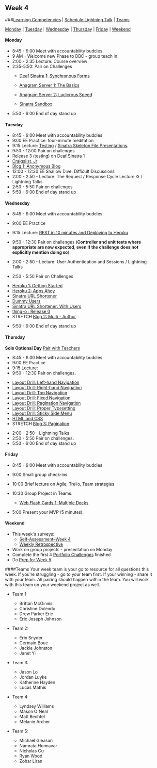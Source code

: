 ## Week 4

###[Learning Competencies](learning-competencies/week-4-lc.md) | [Schedule Lightning Talk](lightning-talks/lt-week4.md) | [Teams](#teams)

[Monday](#monday) | [Tuesday](#tuesday) | [Wednesday](#wednesday) | [Thursday](#thursday) | [Friday](#friday) | [Weekend](#weekend)


#### Monday

- 8:45 - 9:00 Meet with accountability buddies
- 9 AM - Welcome new Phase to DBC - group teach in.
- 2:00 - 2:35 Lecture: Course overview
- 2:35-5:50: Pair on Challenges
  - [Deaf Sinatra 1: Synchronous Forms](../../../deaf-sinatra-1-synchronous-forms-challenge)
  - [Anagram Server 1: The Basics](../../../anagram-server-1-the-basics-challenge)

  - [Anagram Server 2: Ludicrous Speed](../../../anagram-server-2-ludicrous-speed-challenge)
  - [Sinatra Sandbox](../../../sinatra-sandbox-challenge)
- 5:50 - 6:00 End of day stand up

#### Tuesday


- 8:45 - 9:00 Meet with accountability buddies
- 9:00 EE Practice: four-minute meditation
- 9:15 Lecture: [Testing](lectures/testing.md) / [Sinatra Skeleton File Presentations](skeleton.md).
- 9:50 - 12:00 Pair on challenges
 - Release 3 (testing) on [Deaf Sinatra 1](../../../deaf-sinatra-1-synchronous-forms-challenge)
  - [Craigslist, Jr](../../../craigslist-jr-challenge)
  - [Blog 1: Anonymous Blog](../../../blog-1-anonymous-blog-challenge)
- 12:00 - 12:30 EE Shallow Dive: Difficult Discussions
- 2:00 - 2:50 - Lecture: The Request / Response Cycle Lecture ♽ / Lightning Talks
- 2:50 - 5:50 Pair on challenges
- 5:50 - 6:00 End of day stand up

#### Wednesday

- 8:45 - 9:00 Meet with accountability buddies
- 9:00 EE Practice
- 9:15 Lecture: [REST in 10 minutes and Deploying to Heroku](lectures/REST-and-heroku.md)
- 9:50 - 12:30 Pair on challenges (**Controller and unit tests where
  appropriate are now expected, even if the challenge does not explicitly mention doing so**)

- 2:00 - 2:50 - Lecture: User Authentication and Sessions  / Lightning Talks
- 2:50 - 5:50 Pair on Challenges
* [Heroku 1: Getting Started](../../../heroku-1-getting-started-challenge)
* [Heroku 2: Apps Ahoy](../../../heroku-2-apps-ahoy-challenge)
* [Sinatra URL Shortener](../../../sinatra-url-shortener-challenge)
* [Dummy Users](../../../dummy-users-challenge)
* [Sinatra URL Shortener: With Users](../../../sinatra-url-shortener-with-users-challenge)
* [thing-o : Release 0](../../../thing-o-challenge)
* STRETCH [Blog 2: Multi - Author](../../../blog-2-multi-author-challenge)

- 5:50 - 6:00 End of day stand up

#### Thursday
**Solo Optional Day**
[Pair with Teachers]()


- 8:45 - 9:00 Meet with accountability buddies
- 9:00 EE Practice
- 9:15 Lecture:
- 9:50 - 12:30 Pair on challenges.

 * [Layout Drill: Left-hand Navigation](../../../layout-drill-left-hand-navigation-challenge)
 * [Layout Drill: Right-hand Navigation](../../../layout-drill-right-hand-navigation-challenge)
 * [Layout Drill: Top Navigation](../../../layout-drill-top-navigation-challenge)
 * [Layout Drill: Fixed Navigation](../../../layout-drill-fixed-navigation-challenge)
 * [Layout Drill: Pagination Navigation](../../../layout-drill-pagination-navigation-challenge)
 * [Layout Drill: Proper Typesetting](../../../layout-drill-proper-typesetting-challenge)
 * [Layout Drill: Sticky Side Menu](../../../layout-drill-sticky-side-menu-challenge)
 * [HTML and CSS](../../../html-and-css-challenge)
 * STRETCH [Blog 3: Pagination](../../../blog-3-pagination-challenge)

- 2:00 - 2:50 - Lightning Talks
- 2:50 - 5:50 Pair on challenges.
- 5:50 - 6:00 End of day stand up

#### Friday

- 8:45 - 9:00 Meet with accountability buddies
- 9:00 Small group check-ins
- 10:00 Brief lecture on Agile, Trello, Team strategies

- 10:30 Group Project in Teams.
  - [Web Flash Cards 1: Multiple Decks](../../../web-flash-cards-1-multiple-decks-challenge)
- 5:00 Present your MVP (5 minutes).

#### Weekend


- This week's surveys:
  - [Self-Assessment–Week 4](https://docs.google.com/forms/d/1bvdA2O8N8GfCZYjZDEuAwg8fpfMJaZ0GSUZAJ-5Apao/viewform)
  - [Weekly Retrospective](http://bit.ly/sfretro)
- Work on group projects - presentation on Monday
- Complete the first 4 [Portfolio Challenges](portfolio_challenges.md) finished
- Do [Prep for Week 5](./weekend_work_end_week_4.md)


####Teams
Your week team is your go to resource for all questions this week. If you're struggling - go to your team first.  If your winning - share it with your team.  All pairing should happen within the team.  You will work with this team on your weekend project as well.

* Team 1:
  * Brittan McGinnis
  * Christine Dolendo
  * Drew Parker Eric
  * Eric Joseph Johnson

* Team 2:
  * Erin Snyder
  * Germain Boue
  * Jackie Johnston
  * Janet Yi

* Team 3:
  * Jason Lo
  * Jordan Luyke
  * Katherine Hayden
  * Lucas Mathis

* Team 4:
  * Lyndsey Williams
  * Mason O'Neal
  * Matt Bechtel
  * Melanie Archer

* Team 5:
  * Michael Gleason
  * Namrata Honnavar
  * Nicholas Cu
  * Ryan Wood
  * Zohar Liran
